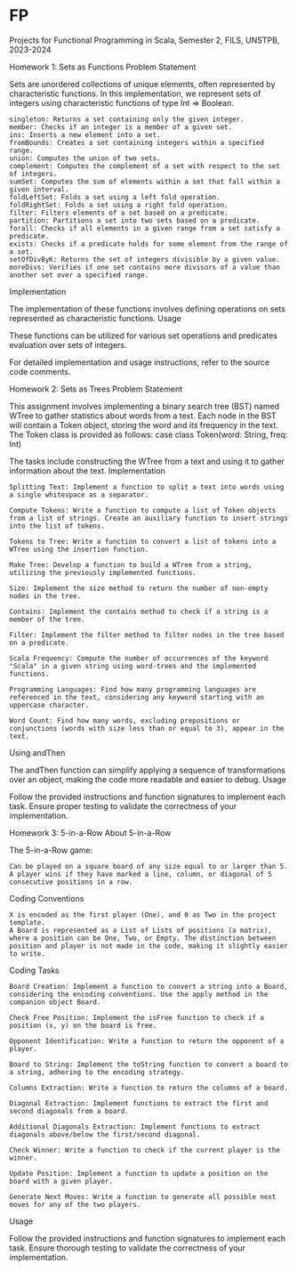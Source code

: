 # FP
Projects for Functional Programming in Scala, Semester 2, FILS, UNSTPB, 2023-2024

Homework 1: Sets as Functions
Problem Statement

Sets are unordered collections of unique elements, often represented by characteristic functions. In this implementation, we represent sets of integers using characteristic functions of type Int => Boolean.

    singleton: Returns a set containing only the given integer.
    member: Checks if an integer is a member of a given set.
    ins: Inserts a new element into a set.
    fromBounds: Creates a set containing integers within a specified range.
    union: Computes the union of two sets.
    complement: Computes the complement of a set with respect to the set of integers.
    sumSet: Computes the sum of elements within a set that fall within a given interval.
    foldLeftSet: Folds a set using a left fold operation.
    foldRightSet: Folds a set using a right fold operation.
    filter: Filters elements of a set based on a predicate.
    partition: Partitions a set into two sets based on a predicate.
    forall: Checks if all elements in a given range from a set satisfy a predicate.
    exists: Checks if a predicate holds for some element from the range of a set.
    setOfDivByK: Returns the set of integers divisible by a given value.
    moreDivs: Verifies if one set contains more divisors of a value than another set over a specified range.

Implementation

The implementation of these functions involves defining operations on sets represented as characteristic functions.
Usage

These functions can be utilized for various set operations and predicates evaluation over sets of integers.

For detailed implementation and usage instructions, refer to the source code comments.


Homework 2: Sets as Trees
Problem Statement

This assignment involves implementing a binary search tree (BST) named WTree to gather statistics about words from a text. Each node in the BST will contain a Token object, storing the word and its frequency in the text. The Token class is provided as follows:
case class Token(word: String, freq: Int)

The tasks include constructing the WTree from a text and using it to gather information about the text.
Implementation

    Splitting Text: Implement a function to split a text into words using a single whitespace as a separator.

    Compute Tokens: Write a function to compute a list of Token objects from a list of strings. Create an auxiliary function to insert strings into the list of tokens.

    Tokens to Tree: Write a function to convert a list of tokens into a WTree using the insertion function.

    Make Tree: Develop a function to build a WTree from a string, utilizing the previously implemented functions.

    Size: Implement the size method to return the number of non-empty nodes in the tree.

    Contains: Implement the contains method to check if a string is a member of the tree.

    Filter: Implement the filter method to filter nodes in the tree based on a predicate.

    Scala Frequency: Compute the number of occurrences of the keyword "Scala" in a given string using word-trees and the implemented functions.

    Programming Languages: Find how many programming languages are referenced in the text, considering any keyword starting with an uppercase character.

    Word Count: Find how many words, excluding prepositions or conjunctions (words with size less than or equal to 3), appear in the text.

Using andThen

The andThen function can simplify applying a sequence of transformations over an object, making the code more readable and easier to debug.
Usage

Follow the provided instructions and function signatures to implement each task. Ensure proper testing to validate the correctness of your implementation.


Homework 3: 5-in-a-Row
About 5-in-a-Row

The 5-in-a-Row game:

    Can be played on a square board of any size equal to or larger than 5.
    A player wins if they have marked a line, column, or diagonal of 5 consecutive positions in a row.

Coding Conventions

    X is encoded as the first player (One), and 0 as Two in the project template.
    A Board is represented as a List of Lists of positions (a matrix), where a position can be One, Two, or Empty. The distinction between position and player is not made in the code, making it slightly easier to write.

Coding Tasks

    Board Creation: Implement a function to convert a string into a Board, considering the encoding conventions. Use the apply method in the companion object Board.

    Check Free Position: Implement the isFree function to check if a position (x, y) on the board is free.

    Opponent Identification: Write a function to return the opponent of a player.

    Board to String: Implement the toString function to convert a board to a string, adhering to the encoding strategy.

    Columns Extraction: Write a function to return the columns of a board.

    Diagonal Extraction: Implement functions to extract the first and second diagonals from a board.

    Additional Diagonals Extraction: Implement functions to extract diagonals above/below the first/second diagonal.

    Check Winner: Write a function to check if the current player is the winner.

    Update Position: Implement a function to update a position on the board with a given player.

    Generate Next Moves: Write a function to generate all possible next moves for any of the two players.

Usage

Follow the provided instructions and function signatures to implement each task. Ensure thorough testing to validate the correctness of your implementation.

